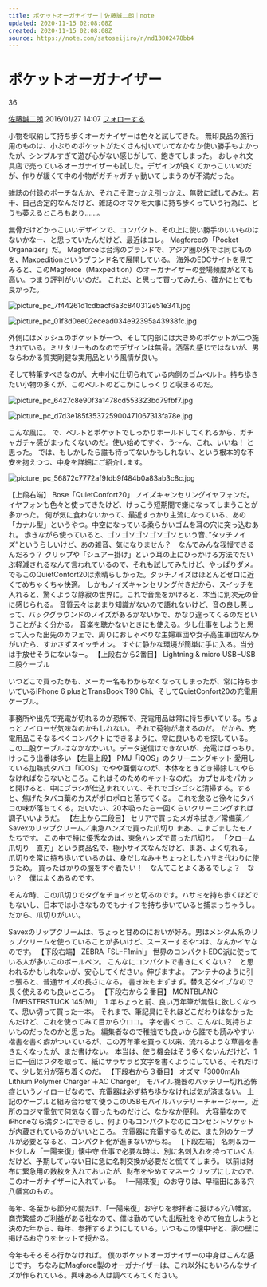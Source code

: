 ```yaml
---
title: ポケットオーガナイザー｜佐藤誠二朗｜note
updated: 2020-11-15 02:08:08Z
created: 2020-11-15 02:08:08Z
source: https://note.com/satoseijiro/n/nd13802478bb4
---
```


#  ポケットオーガナイザー

36

[佐藤誠二朗](https://note.com/satoseijiro)
 2016/01/27 14:07  [フォローする]()

小物を収納して持ち歩くオーガナイザーは色々と試してきた。
無印良品の旅行用のものは、小ぶりのポケットがたくさん付いていてなかなか使い勝手もよかったが、シンプルすぎて遊び心がない感じがして、飽きてしまった。
おしゃれ文具店で売っているオーガナイザーも試した。デザインが良くてかっこいいのだが、作りが緩くて中の小物がガチャガチャ動いてしまうのが不満だった。

雑誌の付録のポーチなんか、それこそ取っかえ引っかえ、無数に試してみた。若干、自己否定的なんだけど、雑誌のオマケを大事に持ち歩くっていう行為に、どうも萎えるところもあり……。

無骨だけどかっこいいデザインで、コンパクト、その上に使い勝手のいいものはないかなー、と思っていたんだけど、最近はコレ。
Magforceの「Pocket Organaizer」だ。
Magforceは台湾のブランドで、アジア圏以外では同じものを、Maxpeditionというブランド名で展開している。
海外のEDCサイトを見てみると、このMagforce（Maxpedition）のオーガナイザーの登場頻度がとても高い。つまり評判がいいのだ。
これだ、と思って買ってみたら、確かにとても良かった。

![picture_pc_7f44261d1cdbacf6a3c840312e51e341.jpg](../_resources/picture_pc_7f44261d1cdbacf6a3c840312e51e341.jpg)

![picture_pc_01f3d0ee02ecead034e92395a43938fc.jpg](../_resources/picture_pc_01f3d0ee02ecead034e92395a43938fc.jpg)

外側にはメッシュのポケットが一つ、そして内部には大きめのポケットが二つ施されている。ミリタリーものなのでデザインは無骨。洒落た感じではないが、男ならわかる質実剛健な実用品という風情が良い。

そして特筆すべきなのが、大中小に仕切られている内側のゴムベルト。持ち歩きたい小物の多くが、このベルトのどこかにしっくりと収まるのだ。

![picture_pc_6427c8e90f3a1478cd553323bd79fbf7.jpg](../_resources/picture_pc_6427c8e90f3a1478cd553323bd79fbf7.jpg)

![picture_pc_d7d3e185f353725900471067313fa78e.jpg](../_resources/picture_pc_d7d3e185f353725900471067313fa78e.jpg)

こんな風に。
で、ベルトとポケットでしっかりホールドしてくれるから、ガチャガチャ感がまったくないのだ。使い始めてすぐ、う〜ん、これ、いいね！ と思った。
では、もしかしたら誰も待ってないかもしれない、という根本的な不安を抱えつつ、中身を詳細にご紹介します。

![picture_pc_56872c7772af9fdb9f484b0a83ab3c8c.jpg](../_resources/picture_pc_56872c7772af9fdb9f484b0a83ab3c8c.jpg)

【上段右端】
Bose「QuietConfort20」
ノイズキャンセリングイヤフォンだ。
イヤフォンも色々と使ってきたけど、けっこう短期間で嫌になってしまうことが多かった。
何が気に食わないかって、最近すっかり主流になっている、あの「カナル型」というやつ。中空になっている柔らかいゴムを耳の穴に突っ込むあれ。
歩きながら使っていると、ゴソゴソゴソゴソゴソという音、”タッチノイズ”というらしいけど、あの雑音、気になりません？　なんでみんな我慢できるんだろう？
クリップや「シュアー掛け」という耳の上にひっかける方法でだいぶ軽減されるなんて言われているので、それも試してみたけど、やっぱりダメ。
でもこのQuietConfort20は素晴らしかった。タッチノイズはほとんどゼロに近くてめちゃくちゃ快適。
しかもノイズキャンセリング付きだから、スイッチを入れると、驚くような静寂の世界に。これで音楽をかけると、本当に別次元の音に感じられる。
音質云々はあまり知識がないので語れないけど、音の良し悪しって、バックグラウンドのノイズがあるかないかで、かなり違ってくるのだということがよく分かる。
音楽を聴かないときにも使える。少し仕事をしようと思って入った出先のカフェで、周りにおしゃべりな主婦軍団や女子高生軍団なんかがいたら、すかさずスイッチオン。
すぐに静かな環境が簡単に手に入る。当分は手放せそうにないなー。
【上段右から2番目】
Lightning & micro USB−USB　二股ケーブル

いつどこで買ったかも、メーカー名もわからなくなってしまったが、常に持ち歩いているiPhone 6 plusとTransBook T90 Chi、そしてQuietConfort20の充電用ケーブル。

事務所や出先で充電が切れるのが恐怖で、充電用品は常に持ち歩いている。ちょっとノイローゼ気味なのかもしれない。
それで荷物が増えるのだ。
だから、充電用品こそなるべくコンパクトにできるように、常に良いものを探している。
この二股ケーブルはなかなかいい。データ送信はできないが、充電はばっちり。けっこう出番は多い
【左最上段】
PMJ「iQOS」のクリーニングキット
愛用している加熱式タバコ「iQOS」でやや面倒なのが、本体をときどき掃除してやらなければならないところ。これはそのためのキットなのだ。
カプセルをパカッと開けると、中にブラシが仕込まれていて、それでゴシゴシと清掃する。すると、焦げたタバコ葉のカスがポロポロと落ちてくる。
これを怠ると徐々にタバコの味が落ちてくる。だいたい、20本吸ったら一回くらいクリーニングすれば調子いいようだ。
【左上から二段目】
セリアで買ったメガネ拭き／常備薬／Savexのリップクリーム／東急ハンズで買った爪切り
まあ、こまごましたモノたちです。
この中で特に優秀なのは、東急ハンズで買った爪切り。
「クローム爪切り　直刃」という商品名で、極小サイズなんだけど、まあ、よく切れる。
爪切りを常に持ち歩いているのは、身だしなみ＋ちょっとしたハサミ代わりに使うため。
買ったばかりの服をすぐ着たい！　なんてことよくあるでしょ？　ない？　僕はよくあるのです。

そんな時、この爪切りでタグをチョイッと切るのです。ハサミを持ち歩くほどでもないし、日本では小さなものでもナイフを持ち歩いていると捕まっちゃうし。だから、爪切りがいい。

Savexのリップクリームは、ちょっと甘めのにおいが好み。男はメンタム系のリップクリームを使っていることが多いけど、スースーするやつは、なんかイヤなのです。
【下段右端】
ZEBRA「SL−F1mini」
世界のコンパクトEDC派に使っている人が多いこのボールペン。
こんなにコンパクトで書きにくくない？　と思われるかもしれないが、安心してください。伸びますよ。
アンテナのように引っ張ると、普通サイズの長さになる。
書き味もまずまず。替え芯タイプなので長く使えるのも良いところ。
【下段右から２番目】
MONTBLANC「MEISTERSTUCK 145(M)」
１年ちょっと前、良い万年筆が無性に欲しくなって、思い切って買った一本。
それまで、筆記具にそれほどこだわりはなかったんだけど、これを使ってみて目からウロコ。
字を書くって、こんなに気持ちよいものだったのかと思った。
編集者なので稚拙でも良いから誰でも読みやすい楷書を書く癖がついているが、この万年筆を買って以来、流れるような草書を書きたくなったが、まだ書けない。
本当は、使う機会はそう多くないんだけど、1日に一回はフタを取って、紙にサラサラと文字を書くようにしている。それだけで、少し気分が落ち着くのだ。
【下段右から３番目】
オズマ「3000mAh Lithium Polymer Charger ＋AC Charger」
モバイル機器のバッテリー切れ恐怖症というノイローゼなので、充電器は必ず持ち歩かなければ気が済まない。
上記のケーブルと組み合わせて使うこのUSBモバイルバッテリーチャージャー。近所のコジマ電気で何気なく買ったものだけど、なかなか便利。
大容量なのでiPhoneなら満タンにできるし、何よりもコンパクトなのにコンセントソケットが内蔵されているのがいいところ。
充電器に充電するために、また別のケーブルが必要となると、コンパクト化が進まないからね。
【下段左端】
名刺＆カード少し＆「一陽来復」懐中守
仕事で必要な時は、別に名刺入れを持っていくんだけど、予期していない日に急に名刺交換が必要だと慌ててしまう。
以前は財布に緊急用の数枚を入れておいたが、財布をやめてマネークリップにしたので、このオーガナイザーに入れている。
「一陽来復」のお守りは、早稲田にある穴八幡宮のもの。

毎年、冬至から節分の間だけ、「一陽来復」お守りを参拝者に授ける穴八幡宮。商売繁盛のご利益がある社なので、僕は勤めていた出版社をやめて独立しようと決めた年から、毎年、参拝するようにしている。いつもこの懐中守と、家の壁に掲げるお守りをセットで授かる。

今年もそろそろ行かなければ。
僕のポケットオーガナイザーの中身はこんな感じです。
ちなみにMagforce製のオーガナイザーは、これ以外にもいろんなサイズが作られている。興味ある人は調べてみてください。